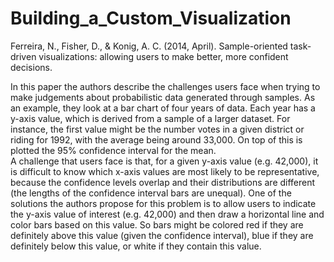 # Building_a_Custom_Visualization
   Ferreira, N., Fisher, D., & Konig, A. C. (2014, April). Sample-oriented task-driven visualizations: allowing users to make better, more confident decisions.

In this paper the authors describe the challenges users face when trying to make judgements about probabilistic data generated through samples. As an example, they look at a bar chart of four years of data. Each year has a y-axis value, which is derived from a sample of a larger dataset. For instance, the first value might be the number votes in a given district or riding for 1992, with the average being around 33,000. On top of this is plotted the 95% confidence interval for the mean.         
A challenge that users face is that, for a given y-axis value (e.g. 42,000), it is difficult to know which x-axis values are most likely to be representative, because the confidence levels overlap and their distributions are different (the lengths of the confidence interval bars are unequal). One of the solutions the authors propose for this problem is to allow users to indicate the y-axis value of interest (e.g. 42,000) and then draw a horizontal line and color bars based on this value. So bars might be colored red if they are definitely above this value (given the confidence interval), blue if they are definitely below this value, or white if they contain this value.




